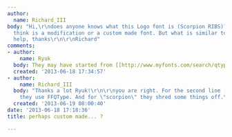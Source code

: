 ```yaml
---
author:
  name: Richard_III
body: "Hi,\r\ndoes anyone knows what this Logo font is (Scorpion RIBS)?\r\n\r\nhttp://www.yachtandboat.com.au/brands/scorpion-ribs\r\n\r\nI
  think is a modification or a custom made font. But what is similar to this?\r\n\r\nplease
  help, thanks\r\n\r\nRichard"
comments:
- author:
    name: Ryuk
  body: They may have started from [[http://www.myfonts.com/search/qtype|FF Qtype]].
  created: '2013-06-18 17:34:57'
- author:
    name: Richard_III
  body: "Thanks a lot Ryuk!\r\n\r\nyou are right. For the second line (RIBS AUSTRALIA)
    they use FFQType. And for \"scorpion\" they shred some things off.\r\n\r\nRichard"
  created: '2013-06-19 08:00:40'
date: '2013-06-18 17:18:36'
title: perhaps custom made... ?

---
```

